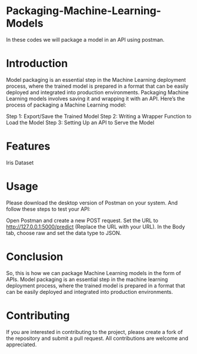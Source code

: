 # Packaging-Machine-Learning-Models
In these codes we will package a model in an API using postman. 
# Introduction
Model packaging is an essential step in the Machine Learning deployment process, where the trained model is prepared in a format that can be easily deployed and integrated into production environments. Packaging Machine Learning models involves saving it and wrapping it with an API. Here’s the process of packaging a Machine Learning model:

Step 1: Export/Save the Trained Model
Step 2: Writing a Wrapper Function to Load the Model
Step 3: Setting Up an API to Serve the Model
# Features
Iris Dataset
# Usage 
Please download the desktop version of Postman on your system. And follow these steps to test your API:

Open Postman and create a new POST request.
Set the URL to http://127.0.0.1:5000/predict (Replace the URL with your URL).
In the Body tab, choose raw and set the data type to JSON.
# Conclusion
So, this is how we can package Machine Learning models in the form of APIs. Model packaging is an essential step in the machine learning deployment process, where the trained model is prepared in a format that can be easily deployed and integrated into production environments.
# Contributing
If you are interested in contributing to the project, please create a fork of the repository and submit a pull request. All contributions are welcome and appreciated.
